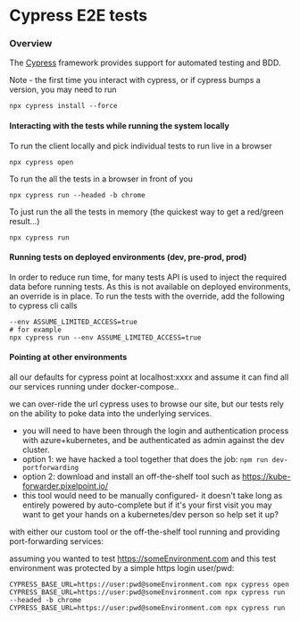 # Cypress E2E tests

### Overview

The [Cypress](https://docs.cypress.io/guides/overview/why-cypress.html#In-a-nutshell) framework provides support
for automated testing and BDD.

Note - the first time you interact with cypress, or if cypress bumps a version, you may need to run
```
npx cypress install --force
```

#### Interacting with the tests while running the system locally

To run the client locally and pick individual tests to run live in a browser
```shell
npx cypress open
```

To run the all the tests in a browser in front of you
```shell
npx cypress run --headed -b chrome
```

To just run the all the tests in memory (the quickest way to get a red/green result...)
```shell
npx cypress run
```

#### Running tests on deployed environments (dev, pre-prod, prod)

In order to reduce run time, for many tests API is used to inject the required data before running tests. As this is not available on deployed environments, an override is in place. To run the tests with the override, add the following to cypress cli calls

```shell
--env ASSUME_LIMITED_ACCESS=true
# for example
npx cypress run --env ASSUME_LIMITED_ACCESS=true
```

#### Pointing at other environments

all our defaults for cypress point at localhost:xxxx and assume it can find all our services running under docker-compose..

we can over-ride the url cypress uses to browse our site, but our tests rely on the ability to poke data into the underlying services.

* you will need to have been through the login and authentication process with azure+kubernetes, and be authenticated as admin against the dev cluster.
* option 1: we have hacked a tool together that does the job: `npm run dev-portforwarding`
* option 2: download and install an off-the-shelf tool such as https://kube-forwarder.pixelpoint.io/
 * this tool would need to be manually configured- it doesn't take long as entirely powered by auto-complete but if it's your first visit you may want to get your hands on a kubernetes/dev person so help set it up?

with either our custom tool or the off-the-shelf tool running and providing port-forwarding services:

assuming you wanted to test https://someEnvironment.com and this test environment was protected by a simple https login user/pwd:
```shell
CYPRESS_BASE_URL=https://user:pwd@someEnvironment.com npx cypress open
CYPRESS_BASE_URL=https://user:pwd@someEnvironment.com npx cypress run --headed -b chrome
CYPRESS_BASE_URL=https://user:pwd@someEnvironment.com npx cypress run
```
